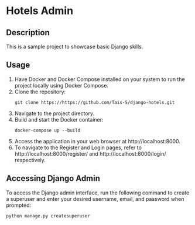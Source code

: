 # Hotels Admin

## Description
This is a sample project to showcase basic Django skills.

## Usage
1. Have Docker and Docker Compose installed on your system to run the project locally using Docker Compose.
2. Clone the repository:
   ~~~ 
   git clone https://https://github.com/Tais-S/django-hotels.git
   ~~~ 
3. Navigate to the project directory.
4. Build and start the Docker container: 
    ~~~ 
    docker-compose up --build 
    ~~~
5. Access the application in your web browser at http://localhost:8000.
6. To navigate to the Register and Login pages, refer to http://localhost:8000/register/ and http://localhost:8000/login/ respectively.

## Accessing Django Admin
To access the Django admin interface, run the following command to create a superuser and enter your desired username, email, and password when prompted:
~~~ 
python manage.py createsuperuser
~~~ 
